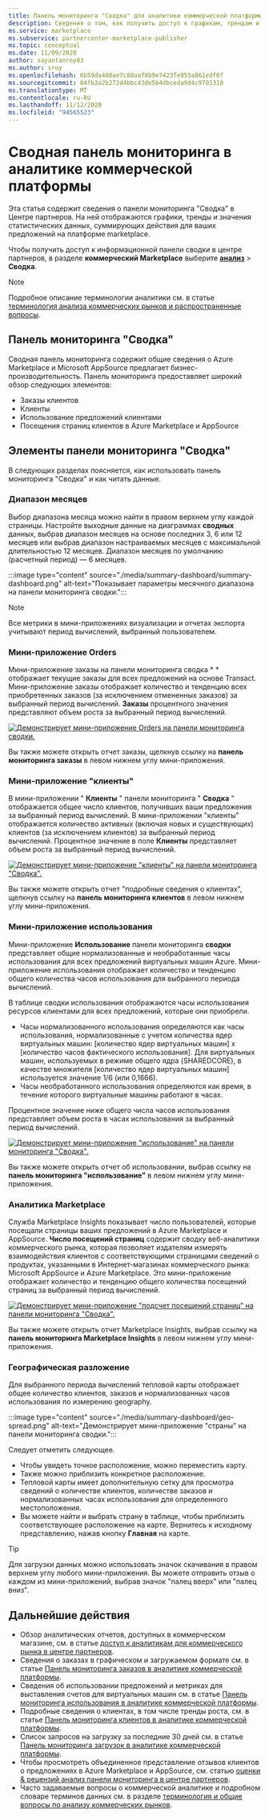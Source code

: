 ```yaml
---
title: Панель мониторинга "Сводка" для аналитики коммерческой платформы в Центре партнеров
description: Сведения о том, как получить доступ к графикам, трендам и значениям статистических данных, суммирующих действия на платформе marketplace, с панели мониторинга "Сводка" в Центре партнеров.
ms.service: marketplace
ms.subservice: partnercenter-marketplace-publisher
ms.topic: conceptual
ms.date: 11/09/2020
author: sayantanroy83
ms.author: sroy
ms.openlocfilehash: 6b59da408ae7c88aaf8b9e7423fe955a861edf0f
ms.sourcegitcommit: 04fb3a2b272d4bbc43de5b4dbceda9d4c9701310
ms.translationtype: MT
ms.contentlocale: ru-RU
ms.lasthandoff: 11/12/2020
ms.locfileid: "94565523"
---
```

# <a name="summary-dashboard-in-commercial-marketplace-analytics"></a>Сводная панель мониторинга в аналитике коммерческой платформы

Эта статья содержит сведения о панели мониторинга "Сводка" в Центре партнеров. На ней отображаются графики, тренды и значения статистических данных, суммирующих действия для ваших предложений на платформе marketplace.

Чтобы получить доступ к информационной панели сводки в центре партнеров, в разделе **коммерческий Marketplace** выберите **[анализ](https://partner.microsoft.com/dashboard/commercial-marketplace/analytics/summary)**  >  **Сводка**.

>[!NOTE]
> Подробное описание терминологии аналитики см. в статье [терминология анализа коммерческих рынков и распространенные вопросы](./partner-center-portal/faq-terminology.md).

## <a name="summary-dashboard"></a>Панель мониторинга "Сводка"

Сводная панель мониторинга содержит общие сведения о Azure Marketplace и Microsoft AppSource предлагает бизнес-производительность. Панель мониторинга предоставляет широкий обзор следующих элементов:

- Заказы клиентов
- Клиенты
- Использование предложений клиентами
- Посещения страниц клиентов в Azure Marketplace и AppSource

## <a name="elements-of-the-summary-dashboard"></a>Элементы панели мониторинга "Сводка"

В следующих разделах поясняется, как использовать панель мониторинга "Сводка" и как читать данные.

### <a name="month-range"></a>Диапазон месяцев

Выбор диапазона месяца можно найти в правом верхнем углу каждой страницы. Настройте выходные данные на диаграммах **сводных** данных, выбрав диапазон месяцев на основе последних 3, 6 или 12 месяцев или выбрав диапазон настраиваемых месяцев с максимальной длительностью 12 месяцев. Диапазон месяцев по умолчанию (расчетный период) — 6 месяцев.

:::image type="content" source="./media/summary-dashboard/summary-dashboard.png" alt-text="Показывает параметры месячного диапазона на панели мониторинга сводки.":::

> [!NOTE]
> Все метрики в мини-приложениях визуализации и отчетах экспорта учитывают период вычислений, выбранный пользователем.

### <a name="orders-widget"></a>Мини-приложение Orders

Мини-приложение заказы на панели мониторинга сводка * * отображает текущие заказы для всех предложений на основе Transact. Мини-приложение заказы отображает количество и тенденцию всех приобретенных заказов (за исключением отмененных заказов) за выбранный период вычислений. **Заказы** процентного значения представляют объем роста за выбранный период вычислений.

[![Демонстрирует мини-приложение Orders на панели мониторинга сводки.](./media/summary-dashboard/orders-widget.png)](./media/summary-dashboard/orders-widget.png#lightbox)


Вы также можете открыть отчет заказы, щелкнув ссылку на **панель мониторинга заказы** в левом нижнем углу мини-приложения.

### <a name="customers-widget"></a>Мини-приложение "клиенты"

В мини-приложении " **Клиенты** " панели мониторинга " **Сводка** " отображается общее число клиентов, получивших ваши предложения за выбранный период вычислений. В мини-приложении "клиенты" отображается количество активных (включая новых и существующих) клиентов (за исключением клиентов) за выбранный период вычислений. Процентное значение в поле **Клиенты** представляет объем роста за выбранный период вычислений.

[![Демонстрирует мини-приложение "клиенты" на панели мониторинга "Сводка".](./media/summary-dashboard/customers-widget.png)](./media/summary-dashboard/customers-widget.png#lightbox)

Вы также можете открыть отчет "подробные сведения о клиентах", щелкнув ссылку на **панель мониторинга клиентов** в левом нижнем углу мини-приложения.

### <a name="usage-widget"></a>Мини-приложение использования

Мини-приложение **Использование** панели мониторинга **сводки** представляет общие нормализованные и необработанные часы использования для всех предложений виртуальных машин Azure. Мини-приложение использования отображает количество и тенденцию общего количества часов использования для выбранного периода вычислений.

В таблице сводки использования отображаются часы использования ресурсов клиентами для всех предложений, которые они приобрели.

- Часы нормализованного использования определяются как часы использования, нормализованные с учетом количества ядер виртуальных машин: [количество ядер виртуальных машин] x [количество часов фактического использования]. Для виртуальных машин, используемых в режиме общего ядра (SHAREDCORE), в качестве множителя [количество ядер виртуальных машин] используется значение 1/6 (или 0,1666).
- Часы необработанного использования определяются как время, в течение которого виртуальные машины работают в часах.

Процентное значение ниже общего числа часов использования представляет объем роста в часах использования за выбранный период вычислений.

[![Демонстрирует мини-приложение "использование" на панели мониторинга "Сводка".](./media/summary-dashboard/usage-widget.png)](./media/summary-dashboard/usage-widget.png#lightbox)

Вы также можете открыть отчет об использовании, выбрав ссылку на **панель мониторинга "использование"** в левом нижнем углу мини-приложения.

### <a name="marketplace-insights"></a>Аналитика Marketplace

Служба Marketplace Insights показывает число пользователей, которые посещали страницы ваших предложений в Azure Marketplace и AppSource. **Число посещений страниц** содержит сводку веб-аналитики коммерческого рынка, которая позволяет издателям измерять взаимодействия клиентов с соответствующими страницами сведений о продуктах, указанными в Интернет-магазинах коммерческого рынка: Microsoft AppSource и Azure Marketplace. Это мини-приложение отображает количество и тенденцию общего количества посещений страниц за выбранный период вычислений.

[![Демонстрирует мини-приложение "подсчет посещений страниц" на панели мониторинга "Сводка".](./media/summary-dashboard/page-visit-count.png)](./media/summary-dashboard/page-visit-count.png#lightbox)

Вы также можете открыть отчет Marketplace Insights, выбрав ссылку на **панель мониторинга Marketplace Insights** в левом нижнем углу мини-приложения.

### <a name="geographical-spread"></a>Географическая разложение

Для выбранного периода вычислений тепловой карты отображает общее количество клиентов, заказов и нормализованных часов использования по измерению geography.

:::image type="content" source="./media/summary-dashboard/geo-spread.png" alt-text="Демонстрирует мини-приложение &quot;страны&quot; на панели мониторинга сводки.":::

Следует отметить следующее.

- Чтобы увидеть точное расположение, можно переместить карту.
- Также можно приблизить конкретное расположение.
- Тепловой карты имеет дополнительную сетку для просмотра сведений о количестве клиентов, количестве заказов и нормализованных часах использования для определенного местоположения.
- Вы можете найти и выбрать страну в таблице, чтобы приблизить соответствующее расположение на карте. Вернитесь к исходному представлению, нажав кнопку **Главная** на карте.

> [!TIP]
> Для загрузки данных можно использовать значок скачивания в правом верхнем углу любого мини-приложения. Вы можете отправить отзыв о каждом из мини-приложений, выбрав значок "палец вверх" или "палец вниз".

## <a name="next-steps"></a>Дальнейшие действия

- Обзор аналитических отчетов, доступных в коммерческом магазине, см. в статье [доступ к аналитикам для коммерческого рынка в центре партнеров](./partner-center-portal/analytics.md).
- Сведения о заказах в графическом и загружаемом формате см. в статье [Панель мониторинга заказов в аналитике коммерческой платформы](orders-dashboard.md).
- Сведения об использовании предложений и метриках для выставления счетов для виртуальных машин см. в статье [Панель мониторинга использования в аналитике коммерческой платформы](usage-dashboard.md).
- Подробные сведения о клиентах, в том числе тренды роста, см. в статье [Панель мониторинга клиентов в аналитике коммерческой платформы](customer-dashboard.md).
- Список запросов на загрузку за последние 30 дней см. в статье [Панель мониторинга загрузок в аналитике коммерческой платформы](./partner-center-portal/downloads-dashboard.md).
- Чтобы просмотреть объединенное представление отзывов клиентов о предложениях в Azure Marketplace и AppSource, см. статью [оценки & рецензий анализ панели мониторинга в центре партнеров](./partner-center-portal/ratings-reviews.md).
- Часто задаваемые вопросы о коммерческой аналитике и подробном словаре терминов данных см. в разделе [терминология и общие вопросы по анализу коммерческих рынков](./partner-center-portal/faq-terminology.md).
